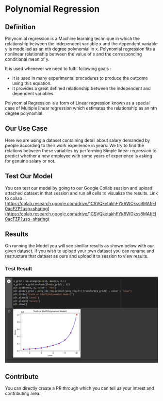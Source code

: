 # Polynomial Regression

## Definition

Polynomial regression is a Machine learning technique in which the relationship between the independent variable x and the dependent variable y is modelled as an nth degree polynomial in x.
Polynomial regression fits a nonlinear relationship between the value of x and the corresponding conditional mean of y.

It is used whenever we need to fulfil following goals :

  - It is used in many experimental procedures to produce the outcome using this equation.
  - It provides a great defined relationship between the independent and dependent variables.

Polynomial Regression is a form of Linear regression known as a special case of Multiple linear regression which estimates the relationship as an nth degree polynomial.

## Our Use Case

Here we are using a dataset containing detail about salary demanded by people according to their work experience in years.
We try to find the relations between these variables by performing Simple linear regression to predict whether a new employee with some years of experience is asking
for genuine salary or not.

## Test Our Model

You can test our model by going to our Google Collab session and upload attached dataset in that session and run all cells to visualize the results.
Link to collab : [https://colab.research.google.com/drive/1CSVQketakhFYk6WOkss6MAfjEI0acFZP?usp=sharing](https://colab.research.google.com/drive/1CSVQketakhFYk6WOkss6MAfjEI0acFZP?usp=sharing)

## Results 

On running the Model you will see simillar results as shown below with our given dataset. If you wish to upload your own dataset you can rename and restructure that dataset as ours and upload it to session to view results.

### Test Result

<p align="center"><img src="/docs/img/polynomial.png" alt="slr"></p>

## Contribute

You can directly create a PR through which you can tell us your intrest and contributing area.